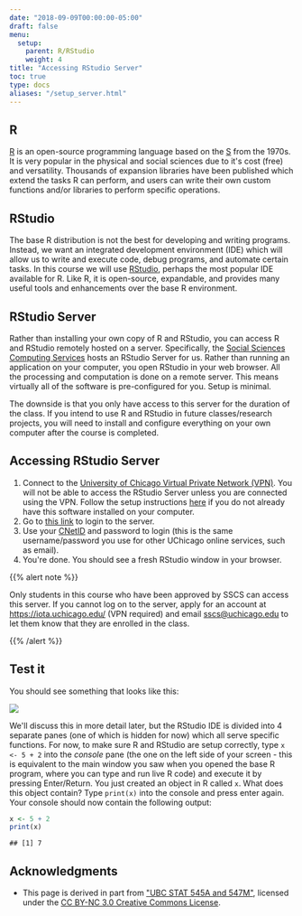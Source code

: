 ```yaml
---
date: "2018-09-09T00:00:00-05:00"
draft: false
menu:
  setup:
    parent: R/RStudio
    weight: 4
title: "Accessing RStudio Server"
toc: true
type: docs
aliases: "/setup_server.html"
---
```




## R

[R](https://www.r-project.org/) is an open-source programming language based on the [S](https://en.wikipedia.org/wiki/S_(programming_language)) from the 1970s. It is very popular in the physical and social sciences due to it's cost (free) and versatility. Thousands of expansion libraries have been published which extend the tasks R can perform, and users can write their own custom functions and/or libraries to perform specific operations.

## RStudio

The base R distribution is not the best for developing and writing programs. Instead, we want an integrated development environment (IDE) which will allow us to write and execute code, debug programs, and automate certain tasks. In this course we will use [RStudio](https://www.rstudio.com/products/RStudio/), perhaps the most popular IDE available for R. Like R, it is open-source, expandable, and provides many useful tools and enhancements over the base R environment.

## RStudio Server

Rather than installing your own copy of R and RStudio, you can access R and RStudio remotely hosted on a server. Specifically, the [Social Sciences Computing Services](https://sscs.uchicago.edu/) hosts an RStudio Server for us. Rather than running an application on your computer, you open RStudio in your web browser. All the processing and computation is done on a remote server. This means virtually all of the software is pre-configured for you. Setup is minimal.

The downside is that you only have access to this server for the duration of the class. If you intend to use R and RStudio in future classes/research projects, you will need to install and configure everything on your own computer after the course is completed.

## Accessing RStudio Server

1. Connect to the [University of Chicago Virtual Private Network (VPN)](https://uchicago.service-now.com/it?id=kb_article&kb=KB00015292). You will not be able to access the RStudio Server unless you are connected using the VPN. Follow the setup instructions [here](https://uchicago.service-now.com/it?id=kb_article&kb=KB06000630) if you do not already have this software installed on your computer.
1. Go to [this link](https://macss-r.uchicago.edu/) to login to the server.
1. Use your [CNetID](https://uchicago.service-now.com/it?id=kb_article&kb=KB06000393) and password to login (this is the same username/password you use for other UChicago online services, such as email).
1. You're done. You should see a fresh RStudio window in your browser.

{{% alert note %}}

Only students in this course who have been approved by SSCS can access this server. If you cannot log on to the server, apply for an account at https://iota.uchicago.edu/ (VPN required) and email [sscs@uchicago.edu](mailto:sscs@uchicago.edu) to let them know that they are enrolled in the class.

{{% /alert %}}

## Test it

You should see something that looks like this:

![](/img/rstudio-server.png)

We'll discuss this in more detail later, but the RStudio IDE is divided into 4 separate panes (one of which is hidden for now) which all serve specific functions. For now, to make sure R and RStudio are setup correctly, type `x <- 5 + 2` into the *console* pane (the one on the left side of your screen - this is equivalent to the main window you saw when you opened the base R program, where you can type and run live R code) and execute it by pressing Enter/Return. You just created an object in R called `x`. What does this object contain? Type `print(x)` into the console and press enter again. Your console should now contain the following output:


```r
x <- 5 + 2
print(x)
```

```
## [1] 7
```

## Acknowledgments


* This page is derived in part from ["UBC STAT 545A and 547M"](http://stat545.com), licensed under the [CC BY-NC 3.0 Creative Commons License](https://creativecommons.org/licenses/by-nc/3.0/).
